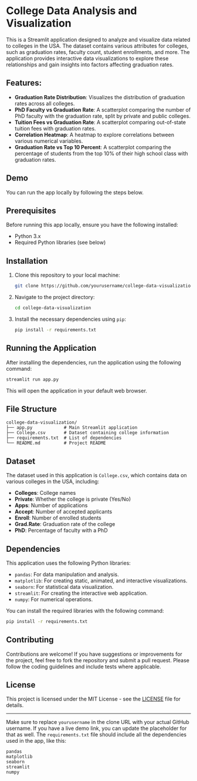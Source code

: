 # College Data Analysis and Visualization

This is a Streamlit application designed to analyze and visualize data related to colleges in the USA. The dataset contains various attributes for colleges, such as graduation rates, faculty count, student enrollments, and more. The application provides interactive data visualizations to explore these relationships and gain insights into factors affecting graduation rates.

## Features:
- **Graduation Rate Distribution**: Visualizes the distribution of graduation rates across all colleges.
- **PhD Faculty vs Graduation Rate**: A scatterplot comparing the number of PhD faculty with the graduation rate, split by private and public colleges.
- **Tuition Fees vs Graduation Rate**: A scatterplot comparing out-of-state tuition fees with graduation rates.
- **Correlation Heatmap**: A heatmap to explore correlations between various numerical variables.
- **Graduation Rate vs Top 10 Percent**: A scatterplot comparing the percentage of students from the top 10% of their high school class with graduation rates.

## Demo

You can run the app locally by following the steps below.

## Prerequisites

Before running this app locally, ensure you have the following installed:

- Python 3.x
- Required Python libraries (see below)

## Installation

1. Clone this repository to your local machine:

   ```bash
   git clone https://github.com/yourusername/college-data-visualization.git
   ```

2. Navigate to the project directory:

   ```bash
   cd college-data-visualization
   ```

3. Install the necessary dependencies using `pip`:

   ```bash
   pip install -r requirements.txt
   ```

## Running the Application

After installing the dependencies, run the application using the following command:

```bash
streamlit run app.py
```

This will open the application in your default web browser.

## File Structure

```
college-data-visualization/
├── app.py            # Main Streamlit application
├── College.csv       # Dataset containing college information
├── requirements.txt  # List of dependencies
└── README.md         # Project README
```

## Dataset

The dataset used in this application is `College.csv`, which contains data on various colleges in the USA, including:

- **Colleges**: College names
- **Private**: Whether the college is private (Yes/No)
- **Apps**: Number of applications
- **Accept**: Number of accepted applicants
- **Enroll**: Number of enrolled students
- **Grad.Rate**: Graduation rate of the college
- **PhD**: Percentage of faculty with a PhD

## Dependencies

This application uses the following Python libraries:

- `pandas`: For data manipulation and analysis.
- `matplotlib`: For creating static, animated, and interactive visualizations.
- `seaborn`: For statistical data visualization.
- `streamlit`: For creating the interactive web application.
- `numpy`: For numerical operations.

You can install the required libraries with the following command:

```bash
pip install -r requirements.txt
```

## Contributing

Contributions are welcome! If you have suggestions or improvements for the project, feel free to fork the repository and submit a pull request. Please follow the coding guidelines and include tests where applicable.

## License

This project is licensed under the MIT License - see the [LICENSE](LICENSE) file for details.

---

Make sure to replace `yourusername` in the clone URL with your actual GitHub username. If you have a live demo link, you can update the placeholder for that as well. The `requirements.txt` file should include all the dependencies used in the app, like this:

```
pandas
matplotlib
seaborn
streamlit
numpy
```
